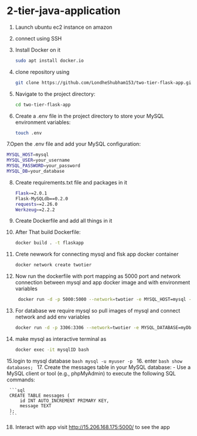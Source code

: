 # 2-tier-java-application

1. Launch ubuntu ec2 instance on amazon
2. connect using SSH

3. Install Docker on it
   ```bash
   sudo apt install docker.io
   ```
4. clone repository using
   ```bash
   git clone https://github.com/LondheShubham153/two-tier-flask-app.git
   ```
5. Navigate to the project directory:
   ```bash
   cd two-tier-flask-app
   ```

6. Create a .env file in the project directory to store your MySQL environment variables:
   ```bash
   touch .env
   ```
7.Open the .env file and add your MySQL configuration:
   ```bash
   MYSQL_HOST=mysql
   MYSQL_USER=your_username
   MYSQL_PASSWORD=your_password
   MYSQL_DB=your_database
   ```
8. Create requirements.txt file and packages in it
   ```bash
   Flask==2.0.1
   Flask-MySQLdb==0.2.0
   requests==2.26.0
   Werkzeug==2.2.2
   ```
9. Create Dockerfile and add all things in it
10. After That build Dockerfile:
    ```bash
    docker build . -t flaskapp
    ```
11. Crete newwork for connecting mysql and flsk app docker container
    ```bash
    docker network create twotier
    ```

12. Now run the dockerfile with port mapping as 5000 port and network connection between mysql and app docker image and with environment variables
    ```bash
     docker run -d -p 5000:5000 --network=twotier -e MYSQL_HOST=mysql -e MYSQL_USER=admin -e MYSQLPASSWORD=admin -e MYSQL_DB=myDb --name=flaskapp flaskapp:latest
    ```
13. For database we require mysql so pull images of mysql and connect network and add env variables
    ```bash
    docker run -d -p 3306:3306 --network=twotier -e MYSQL_DATABASE=myDb -e MYSQL_USER=admin -e MYSQLPASSWORD=admin -e MYSQL_ROOT_PASSWORD=admin --name=mysql mysql:5.7
    ```
14. make mysql as interactive terminal as
    ```bash
    docker exec -it mysqlID bash
    ```
15.login to mysql database
     ```bash
     mysql -u myuser -p
     ```
16. enter
    ```bash
    show databases;
    ```
17. Create the messages table in your MySQL database:
     - Use a MySQL client or tool (e.g., phpMyAdmin) to execute the following SQL commands:
   
     ```sql
     CREATE TABLE messages (
         id INT AUTO_INCREMENT PRIMARY KEY,
         message TEXT
     );
     ```

18. Interact with app
    visit http://15.206.168.175:5000/ to see the app
    
